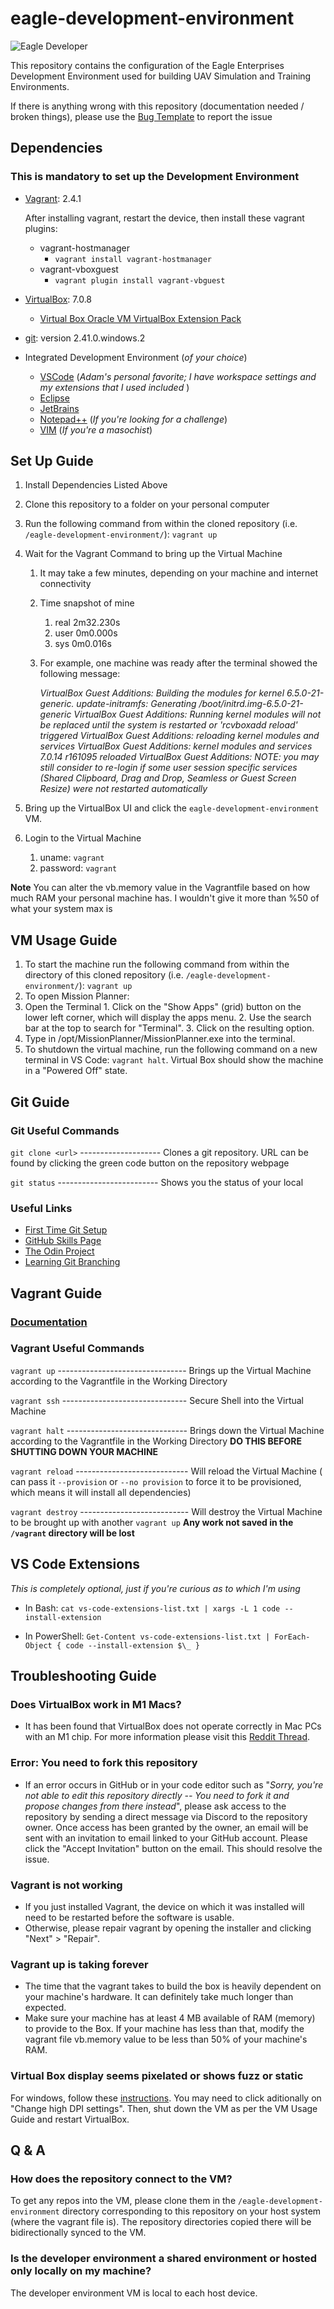 # eagle-development-environment

![Eagle Developer](https://imgur.com/jtczs2f.jpg)

This repository contains the configuration of the Eagle Enterprises Development Environment used for building UAV Simulation and Training Environments.

If there is anything wrong with this repository (documentation needed / broken things), please use the [Bug Template](https://github.com/Cybower/eagle-development-environment/issues/new?assignees=&labels=bug&projects=&template=bug-template.md&title=) to report the issue

## Dependencies

### **This is mandatory to set up the Development Environment**

- [Vagrant](https://developer.hashicorp.com/vagrant/downloads): 2.4.1

  After installing vagrant, restart the device, then install these vagrant plugins:
  - vagrant-hostmanager
    - `vagrant install vagrant-hostmanager`
  - vagrant-vboxguest
    - `vagrant plugin install vagrant-vbguest`
- [VirtualBox](https://www.virtualbox.org/wiki/Downloads): 7.0.8
  - [Virtual Box Oracle VM VirtualBox Extension Pack](https://download.virtualbox.org/virtualbox/7.0.14/Oracle_VM_VirtualBox_Extension_Pack-7.0.14.vbox-extpack)
- [git](https://git-scm.com/downloads): version 2.41.0.windows.2
- Integrated Development Environment (_of your choice_)
  - [VSCode](https://code.visualstudio.com/download) (_Adam's personal favorite; I have workspace settings and my extensions that I used included_ )
  - [Eclipse](https://www.eclipse.org/downloads/)
  - [JetBrains](https://www.jetbrains.com/products/)
  - [Notepad++](https://notepad-plus-plus.org/downloads/) (_If you're looking for a challenge_)
  - [VIM](https://www.vim.org/download.php) (_If you're a masochist_)

## Set Up Guide

1. Install Dependencies Listed Above
2. Clone this repository to a folder on your personal computer
3. Run the following command from within the cloned repository (i.e. `/eagle-development-environment/`):
   `vagrant up`
4. Wait for the Vagrant Command to bring up the Virtual Machine
   1. It may take a few minutes, depending on your machine and internet connectivity
   2. Time snapshot of mine
      1. real 2m32.230s
      2. user 0m0.000s
      3. sys 0m0.016s
   3. For example, one machine was ready after the terminal showed the following message:
      
      *VirtualBox Guest Additions: Building the modules for kernel 6.5.0-21-generic.
      update-initramfs: Generating /boot/initrd.img-6.5.0-21-generic
      VirtualBox Guest Additions: Running kernel modules will not be replaced until 
      the system is restarted or 'rcvboxadd reload' triggered
      VirtualBox Guest Additions: reloading kernel modules and services
      VirtualBox Guest Additions: kernel modules and services 7.0.14 r161095 reloaded
      VirtualBox Guest Additions: NOTE: you may still consider to re-login if some
      user session specific services (Shared Clipboard, Drag and Drop, Seamless or
      Guest Screen Resize) were not restarted automatically*

5. Bring up the VirtualBox UI and click the `eagle-development-environment` VM.
6. Login to the Virtual Machine
   1. uname: `vagrant`
   2. password: `vagrant`


**Note** You can alter the vb.memory value in the Vagrantfile based on how much RAM your personal machine has. I wouldn't give it more than %50 of what your system max is

## VM Usage Guide
1. To start the machine run the following command from within the directory of this cloned repository (i.e. `/eagle-development-environment/`):
   `vagrant up`
2. To open Mission  Planner:
  1. Open the Terminal
    1. Click on the "Show Apps" (grid) button on the lower left corner, which will display the apps menu. 
    2. Use the search bar at the top to search for "Terminal".
    3. Click on the resulting option.
  2. Type in /opt/MissionPlanner/MissionPlanner.exe into the terminal.
3. To shutdown the virtual machine, run the following command on a new terminal in VS Code: `vagrant halt`. Virtual Box should show the machine in a "Powered Off" state. 

## Git Guide

### Git Useful Commands

`git clone <url>` -------------------- Clones a git repository. URL can be found by clicking the green code button on the repository webpage

`git status` ------------------------- Shows you the status of your local

### Useful Links

- [First Time Git Setup](https://git-scm.com/book/en/v2/Getting-Started-First-Time-Git-Setup)
- [GitHub Skills Page](https://skills.github.com/)
- [The Odin Project](https://www.theodinproject.com/lessons/foundations-introduction-to-git)
- [Learning Git Branching](https://learngitbranching.js.org/)

## Vagrant Guide

### [Documentation](https://developer.hashicorp.com/vagrant/docs)

### Vagrant Useful Commands

`vagrant up` -------------------------------- Brings up the Virtual Machine according to the Vagrantfile in the Working Directory

`vagrant ssh` ------------------------------- Secure Shell into the Virtual Machine

`vagrant halt` ------------------------------ Brings down the Virtual Machine according to the Vagrantfile in the Working Directory **DO THIS BEFORE SHUTTING DOWN YOUR MACHINE**

`vagrant reload` ---------------------------- Will reload the Virtual Machine ( can pass it `--provision` or `--no provision` to force it to be provisioned, which means it will install all dependencies)

`vagrant destroy` --------------------------- Will destroy the Virtual Machine to be brought up with another `vagrant up` **Any work not saved in the `/vagrant` directory will be lost**

## VS Code Extensions

_This is completely optional, just if you're curious as to which I'm using_

- In Bash:
  `cat vs-code-extensions-list.txt | xargs -L 1 code --install-extension`

- In PowerShell:
  `Get-Content vs-code-extensions-list.txt | ForEach-Object { code --install-extension $\_ }`

## Troubleshooting Guide

###  Does VirtualBox work in M1 Macs?

- It has been found that VirtualBox does not operate correctly in Mac PCs with an M1 chip. For more information please visit this [Reddit Thread](https://www.reddit.com/r/mac/comments/14rics9/does_virtualbox_work_in_m1_macs/).

### Error: You need to fork this repository

- If an error occurs in GitHub or in your code editor such as "*Sorry, you're not able to edit this repository directly -- You need to fork it and propose changes from there instead*", please ask access to the repository by sending a direct message via Discord to the repository owner. Once access has been granted by the owner, an email will be sent with an invitation to email linked to your GitHub account. Please click the "Accept Invitation" button on the email. This should resolve the issue.

### Vagrant is not working

- If you just installed Vagrant, the device on which it was installed will need to be restarted before the software is usable.
- Otherwise, please repair vagrant by opening the installer and clicking "Next" > "Repair".

### Vagrant up is taking forever

- The time that the vagrant takes to build the box is heavily dependent on your machine's hardware. It can definitely take much longer than expected.
- Make sure your machine has at least 4 MB available of RAM (memory) to provide to the Box. If your machine has less than that, modify the vagrant file vb.memory value to be less than 50% of your machine's RAM.

### Virtual Box display seems pixelated or shows fuzz or static

For windows, follow these [instructions](https://superuser.com/questions/894328/virtualbox-guests-are-upsampled-blurry-due-to-dpi-scaling-from-windows-host-a). You may need to click aditionally on "Change high DPI settings". Then, shut down the VM as per the VM Usage Guide and restart VirtualBox.

## Q & A

### How does the repository connect to the VM?

To get any repos into the VM, please clone them in the `/eagle-development-environment` directory corresponding to this repository on your host system (where the vagrant file is). The repository directories copied there will be  bidirectionally synced to the VM.

### Is the developer environment a shared environment or hosted only locally on my machine?

The developer environment VM is local to each host device.